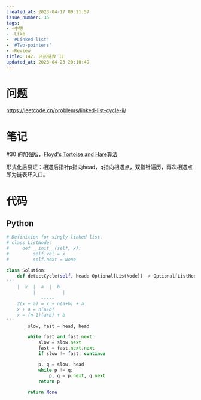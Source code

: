 ```yaml
---
created_at: 2023-04-17 09:21:57
issue_number: 35
tags:
- ~中等
- -Like
- '#Linked-list'
- '#Two-pointers'
- -Review
title: 142. 环形链表 II
updated_at: 2023-04-23 20:10:49
---
```


# 问题

https://leetcode.cn/problems/linked-list-cycle-ii/

# 笔记

#30 的加强版，[Floyd's Tortoise and Hare算法](https://zh.wikipedia.org/wiki/Floyd%E5%88%A4%E5%9C%88%E7%AE%97%E6%B3%95)

形式化后易证：相遇后指针p指向head，q指向相遇点，双指针遍历，再次相遇点即为链表环入口。

# 代码

## Python

```python
# Definition for singly-linked list.
# class ListNode:
#     def __init__(self, x):
#         self.val = x
#         self.next = None

class Solution:
    def detectCycle(self, head: Optional[ListNode]) -> Optional[ListNode]:
'''
    |  x  |  a  |  b  
          |          |
             -----
    2(x + a) = x + n(a+b) + a
    x + a = n(a+b)
    x = (n-1)(a+b) + b
'''
        slow, fast = head, head

        while fast and fast.next:
            slow = slow.next
            fast = fast.next.next
            if slow != fast: continue

            p, q = slow, head
            while p != q:
                p, q = p.next, q.next
            return p
        
        return None
```
